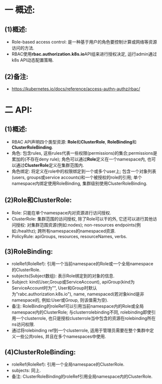 # 一 概述:
## (1)概述:
- Role-based access control: 是一种基于用户的角色要控制计算或网络等资源访问的方法.
- RBAC使用**rbac.authorization.k8s.io**API组来进行授权决定, 运行admin通过k8s API动态配置策略.

## (2)备注:
- https://kubernetes.io/docs/reference/access-authn-authz/rbac/

# 二 API:
## (1)概述:
- RBAC API声明四个类型资源: **Role**和**ClusterRole**, **RoleBinding**和**ClusterRoleBinding**.
- 角色: 包含rules, 这些rules代表一些权限(permissions)的集合;permissions是累加的(不存在deny rule); 角色可以通过**Role**定义在一个namespace内, 也可以通过**ClusterRole**定义在集群范围内.
- 角色绑定: 将定义在role中的权限绑定到一个或多个user上; 包含一个对象列表(users, groups或service accounts)和一个被授权的role的引用; 单个namespace内绑定使用RoleBinding, 集群级别使用ClusterRoleBinding.

## (2)Role和ClusterRole:
- Role: 只能在单个namespace内对资源进行访问授权.
- ClusterRole: 集群范围的访问授权, 除了Role可以干的外, 它还可以进行其他访问授权: 对集群范围资源(例如:nodes); non-resources endpoints(例如:/healthz); 跨所有namespaces的namespaced资源.
- PolicyRule: apiGroups, resources, resourceNames, verbs.

## (3)RoleBinding:
- roleRef(RoleRef): 引用一个当前namespace的Role或一个全局namespace的ClusterRole.
- subjects(Subject数组): 表示Role绑定到的对象的信息.
- Subject: kind(User,Group或ServiceAccount), apiGroup(kind为ServiceAccount时为"", User和Group时默认为"rabc.authorization.k8s.io"), name, namespaced(若对象kind是非namespace的, 例如:User或Group, 则该值需为空).
- 备注: RoleBinding的roleRef可以引用当前namespace内的Role或全局namespace内的ClusterRole; 与clusterrolebinding不同, rolebinding即使引用一个clusterrole, 也只是授权clusterrole当中包含的资源在rolebinding所在ns访问权限.
- 通过将rolebinding ref到一个clusterrole, 适用于管理员需要在整个集群中定义一些公共roles, 并且在多个namespaces中使用.

## (4)ClusterRoleBinding:
- roleRef(RoleRef): 引用一个全局namespace的ClusterRole.
- subjects: 同上.
- 备注: ClusterRoleBinding的roleRef引用全局namespace内的ClusterRole.
